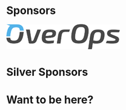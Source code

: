# Sponsors

<img src="images/overops.svg" style="border: none;background-color:white;"  width="300px"/></br>


# Silver Sponsors
<div>
<h1>Want to be here?</h1>
</div>
